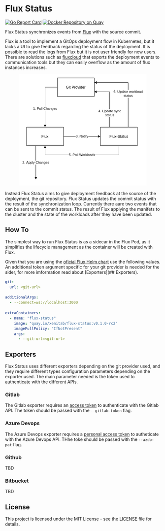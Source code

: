 # Flux Status
[![Go Report Card](https://goreportcard.com/badge/github.com/XenitAB/flux-status)](https://goreportcard.com/report/github.com/XenitAB/flux-status)
[![Docker Repository on Quay](https://quay.io/repository/xenitab/flux-status/status "Docker Repository on Quay")](https://quay.io/repository/xenitab/flux-status)

Flux Status synchronizes events from [Flux](https://github.com/fluxcd/flux) with the source commit.

Flux is a tool to implement a GitOps deployment flow in Kubernetes, but it lacks a UI to give
feedback regarding the status of the deployment. It is possible to read the logs from Flux but
it is not user friendly for new users. There are solutions such as [fluxcloud](https://github.com/justinbarrick/fluxcloud) that exports the deployment events to communication tools but they can easily overflow as the amount of flux instances increases.

<p align="center">
  <img src="./assets/workflow.png">
</p>

Instead Flux Status aims to give deployment feedback at the source of the deployment, the git repository. Flux Status updates the commit status with the result of the synchronization loop.
Currently there aare two events that can be sent to the commit status. The result of Flux applying
the manifets to the cluster and the state of the workloads after they have been updated.

## How To
The simplest way to run Flux Status is as a sidecar in the Flux Pod, as it simplifies the lifecycle
management as the container will be created with Flux.

Given that you are using the [oficial Flux Helm chart](https://github.com/fluxcd/helm-operator/tree/master/chart/helm-operator) use the following values. An additional token argument specific for your git provider is needed for the sider, for more imformation read about [Exporters](## Exporters).
```yaml
git:
  url: <git-url>

additionalArgs:
  - --connect=ws://localhost:3000

extraContainers:
  - name: "flux-status"
    image: "quay.io/xenitab/flux-status:v0.1.0-rc2"
    imagePullPolicy: "IfNotPresent"
    args:
      - --git-url=<git-url>
```

## Exporters
Flux Status uses different exporters depending on the git provider used, and they require different
types configuration parameters depending on the exporter used. The main parameter needed is the
token used to authenticate with the different APIs.

### Gitlab
The Gitlab exporter requires an [access token](https://docs.gitlab.com/ee/user/profile/personal_access_tokens.html) to authenticate with the Gitlab API. The token should be passed with the `--gitlab-token` flag.

### Azure Devops
The Azure Devops exporter requires a [personal access token]() to autheticate with the Azure Devops API. THhe toke should be passed with the `--azdo-pat` flag.

### Github
TBD

### Bitbucket
TBD

## License
This project is licensed under the MIT License - see the [LICENSE](LICENSE) file for details.

